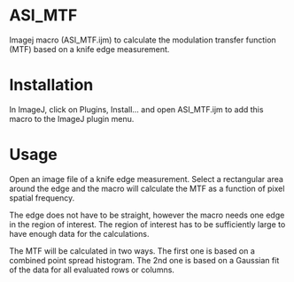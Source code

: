 # ASI_MTF
Imagej macro (ASI_MTF.ijm) to calculate the modulation transfer function (MTF) based on a knife edge measurement.

# Installation
In ImageJ, click on Plugins, Install... and open ASI_MTF.ijm to add this macro to the ImageJ plugin menu.

# Usage
Open an image file of a knife edge measurement. Select a rectangular area around the edge and the macro will calculate
the MTF as a function of pixel spatial frequency.

The edge does not have to be straight, however the macro needs one edge in the region of interest. The region of interest has to be sufficiently large to have enough data for the calculations.

The MTF will be calculated in two ways. The first one is based on a combined point spread histogram. The 2nd one is based on a Gaussian fit of the data for all evaluated rows or columns.   
